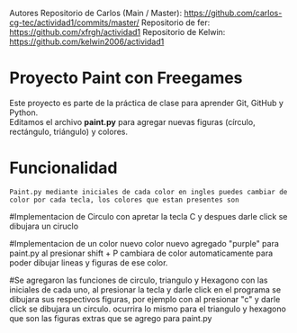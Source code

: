 


Autores
Repositorio de Carlos (Main / Master): https://github.com/carlos-cg-tec/actividad1/commits/master/
Repositorio de fer: https://github.com/xfrgh/actividad1
Repositorio de Kelwin: https://github.com/kelwin2006/actividad1

# Proyecto Paint con Freegames

Este proyecto es parte de la práctica de clase para aprender Git, GitHub y Python.  
Editamos el archivo **paint.py** para agregar nuevas figuras (círculo, rectángulo, triángulo) y colores.



# Funcionalidad
	Paint.py mediante iniciales de cada color en ingles puedes cambiar de color por cada tecla, los colores que estan presentes son 
#Implementacion de Circulo
	con apretar la tecla C y despues darle click se dibujara un ciruclo

#Implementacion de un color nuevo
	color nuevo agregado "purple" para paint.py
	al presionar shift + P cambiara de color automaticamente para poder dibujar lineas y figuras de ese color.


#Se agregaron las funciones de circulo, triangulo y Hexagono
	con las iniciales de cada uno, al presionar la tecla y darle click en el programa se dibujara sus respectivos figuras, por ejemplo
	con al presionar "c" y darle click se dibujara un circulo. ocurrira lo mismo para el triangulo y hexagono que son las figuras extras
	que se agrego para paint.py 

